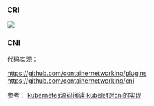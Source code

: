 ### CRI


![](https://cdn.tianfeiyu.com/cri.png)

### CNI


代码实现：

https://github.com/containernetworking/plugins
https://github.com/containernetworking/cni 


参考：
[kubernetes源码阅读 kubelet对cni的实现](https://zhuanlan.zhihu.com/p/34085344) <br>
